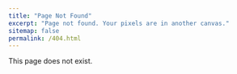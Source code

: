 ```yaml
---
title: "Page Not Found"
excerpt: "Page not found. Your pixels are in another canvas."
sitemap: false
permalink: /404.html
---
```


This page does not exist.
